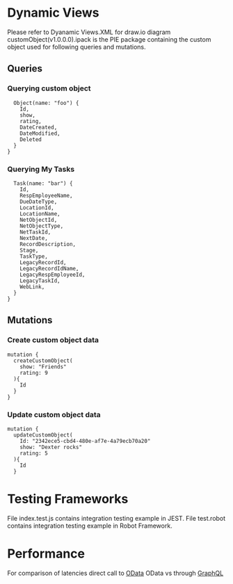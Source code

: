 # Dynamic Views
Please refer to Dyanamic Views.XML for draw.io diagram 
customObject(v1.0.0.0).ipack is the PIE package containing the custom object used for following queries and mutations. 

## Queries 

### Querying custom object 

```query {
  Object(name: "foo") {
    Id,
    show,
    rating, 
    DateCreated,
    DateModified,
    Deleted
  }
}
```
### Querying My Tasks 

```query {
  Task(name: "bar") {
    Id,
    RespEmployeeName,
    DueDateType,
    LocationId,
    LocationName,
    NetObjectId,
    NetObjectType,
    NetTaskId,
    NextDate,
    RecordDescription,
    Stage,
    TaskType,
    LegacyRecordId,
    LegacyRecordIdName,
    LegacyRespEmployeeId,
    LegacyTaskId,
    WebLink,
  }
}
```

## Mutations

### Create custom object data 

```
mutation {
  createCustomObject(
  	show: "Friends"
    rating: 9
  ){
    Id
  }
}
```

### Update custom object data 

```
mutation {
  updateCustomObject(
	Id: "2342ece5-cbd4-480e-af7e-4a79ecb70a20"
  	show: "Dexter rocks"
    rating: 5
  ){
    Id
  }
```

# Testing Frameworks
File index.test.js contains integration testing example in JEST. 
File test.robot contains integration testing example in Robot Framework. 

# Performance
For comparison of latencies direct call to [OData](/performance/out-odata-10rps.html) OData vs through [GraphQL](/performance/out-graph-10rps.html)